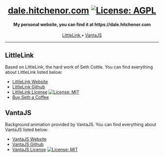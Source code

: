 <h1 align="center">
  <br>
  <a href="https://github.com/dhitchenor/dale.hitchenor.com">dale.hitchenor.com</a>
  <a href="https://opensource.org/license/agpl-v3"><img alt="License: AGPL" src="https://img.shields.io/badge/License-AGPL-green.svg"></a>
</h1>

<h4 align="center">My personal website, you can find it at https://dale.hitchenor.com</h4>

<p align="center">
  <a href="#littlelink">LittleLink </a> •
  <a href="#vantajs">VantaJS </a>
</p>

---

## LittleLink
Based on LittleLink, the hard work of Seth Cottle. You can find everything about LittleLink listed below:
- [LittleLink Website](https://littlelink.io/ "LittleLink Website")
- [LittleLink Github](https://github.com/sethcottle/littlelink/ "LittleLink Github")
- [LittleLink License](https://github.com/sethcottle/littlelink/blob/main/LICENSE.md "LittleLink License ") <a href="https://opensource.org/license/MIT"><img alt="License: MIT" src="https://img.shields.io/badge/License-MIT-green.svg"></a>
- [Buy Seth a Coffee](https://buymeacoffee.com/seth "Buy Seth a Coffee")

## VantaJS
Background animation provided by VantaJS. You can find everything about VantaJS listed below:
- [VantaJS Website](https://www.vantajs.com/ "VantaJS Homepage")
- [VantaJS Github](https://github.com/tengbao/vanta "VantaJS Github")
- [VantaJS License](https://github.com/tengbao/vanta/blob/master/LICENSE.md "VantaJS License ") <a href="https://opensource.org/license/MIT"><img alt="License: MIT" src="https://img.shields.io/badge/License-MIT-green.svg"></a>
